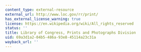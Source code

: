 ```yaml
---
content_type: external-resource
external_url: http://www.loc.gov/rr/print/
has_external_license_warning: true
license: https://en.wikipedia.org/wiki/All_rights_reserved
status: ''
title: Library of Congress, Prints and Photographs Division
uid: 69a3d1a2-04b5-486a-93e8-45114a23c31a
wayback_url: ''
---
```

